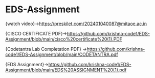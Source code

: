# EDS-Assignment 
{watch video}->https://preskilet.com/202401040087@mitaoe.ac.in

{CISCO CERTIFICATE PDF}->https://github.com/krishna-code1/EDS-Assignment/blob/main/cisco%20certificate%20(1).PDF

{Codetantra Lab Completation PDF} ->https://github.com/krishna-code1/EDS-Assignment/blob/main/CODETANTRA.pdf

{EDS Assignment}->https://github.com/krishna-code1/EDS-Assignment/blob/main/EDS%20ASSIGNMENT%20(1).pdf

